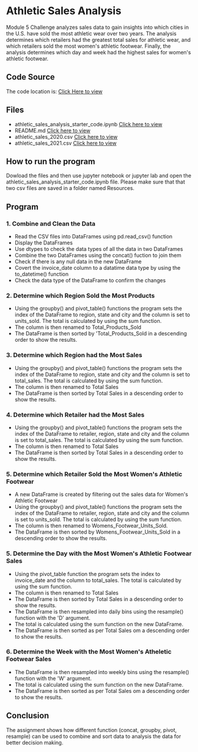 # Athletic Sales Analysis
Module 5 Challenge analyzes sales data to gain insights into which cities in the U.S. have sold the most athletic wear over two years. The analysis determines which retailers had the greatest total sales for athletic wear, and which retailers sold the most women's athletic footwear. Finally, the analysis determines which day and week had the highest sales for women's athletic footwear.

## Code Source
The code location is: [Click Here to view](https://github.com/jaidevkler/athletic_sales_analysis)

## Files
* athletic_sales_analysis_starter_code.ipynb [Click here to view](https://github.com/jaidevkler/athletic_sales_analysis/blob/main/athletic_sales_analysis_starter_code.ipynb)<br />
* README.md [Click here to view](https://github.com/jaidevkler/athletic_sales_analysis/blob/main/README.md)<br />
* athletic_sales_2020.csv [Click here to view](https://github.com/jaidevkler/athletic_sales_analysis/blob/main/Resources/athletic_sales_2020.csv)<br />
* athletic_sales_2021.csv [Click here to view](https://github.com/jaidevkler/athletic_sales_analysis/blob/main/Resources/athletic_sales_2021.csv)<br />

## How to run the program
Dowload the files and then use jupyter notebook or jupyter lab and open the athletic_sales_analysis_starter_code.ipynb file. Please make sure that that two csv files are saved in a folder named Resources.

## Program
### 1. Combine and Clean the Data
* Read the CSV files into DataFrames using pd.read_csv() function
* Display the DataFrames
* Use dtypes to check the data types of all the data in two DataFrames
* Combine the two DataFrames using the concat() fuction to join them
* Check if there is any null data in the new DataFrame
* Covert the invoice_date column to a datatime data type by using the to_datetime() function
* Check the data type of the DataFrame to confirm the changes

### 2. Determine which Region Sold the Most Products
* Using the groupby() and pivot_table() functions the program sets the index of the DataFrame to region, state and city and the column is set to units_sold. The total is calculated by using the sum function.
* The column is then renamed to Total_Products_Sold
* The DataFrame is then sorted by 'Total_Products_Sold in a descending order to show the results.

### 3. Determine which Region had the Most Sales
* Using the groupby() and pivot_table() functions the program sets the index of the DataFrame to region, state and city and the column is set to total_sales. The total is calculated by using the sum function.
* The column is then renamed to Total Sales
* The DataFrame is then sorted by Total Sales in a descending order to show the results.

### 4. Determine which Retailer had the Most Sales
* Using the groupby() and pivot_table() functions the program sets the index of the DataFrame to retailer, region, state and city and the column is set to total_sales. The total is calculated by using the sum function.
* The column is then renamed to Total Sales
* The DataFrame is then sorted by Total Sales in a descending order to show the results.

### 5. Determine which Retailer Sold the Most Women's Athletic Footwear
* A new DataFrame is created by filtering out the sales data for Women's Athletic Footwear
* Using the groupby() and pivot_table() functions the program sets the index of the DataFrame to retailer, region, state and city and the column is set to units_sold. The total is calculated by using the sum function.
* The column is then renamed to Womens_Footwear_Units_Sold.
* The DataFrame is then sorted by Womens_Footwear_Units_Sold in a descending order to show the results.

### 5. Determine the Day with the Most Women's Athletic Footwear Sales
* Using the pivot_table function the program sets the index to invoice_date and the column to total_sales. The total is calculated by using the sum function.
* The column is then renamed to Total Sales
* The DataFrame is then sorted by Total Sales in a descending order to show the results.
* The DataFrame is then resampled into daily bins using the resample() function with the 'D' argument. 
* The total is calculated using the sum function on the new DataFrame.
* The DataFrame is then sorted as per Total Sales om a descending order to show the results.

### 6. Determine the Week with the Most Women's Atheletic Footwear Sales
* The DataFrame is then resampled into weekly bins using the resample() function with the 'W' argument. 
* The total is calculated using the sum function on the new DataFrame.
* The DataFrame is then sorted as per Total Sales om a descending order to show the results.

## Conclusion
The assignment shows how different function (concat, groupby, pivot, resample) can be used to combine and sort data to analysis the data for better decision making.
